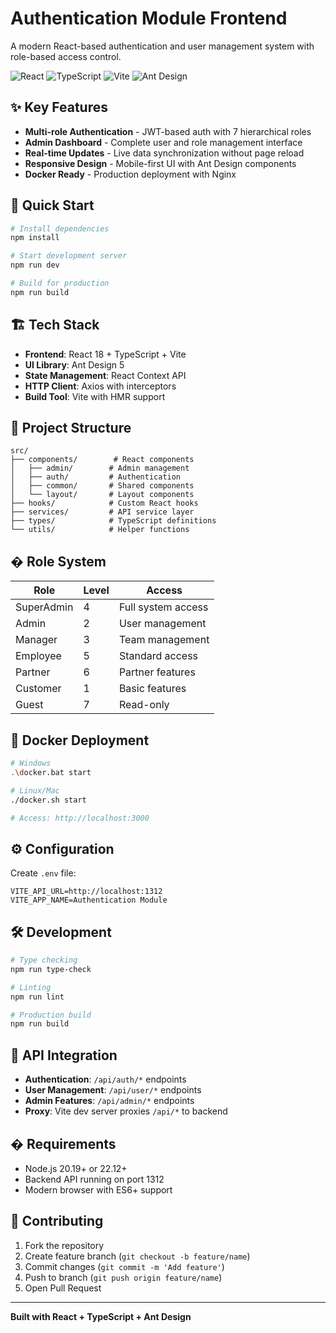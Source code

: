 # Authentication Module Frontend

A modern React-based authentication and user management system with role-based access control.

![React](https://img.shields.io/badge/React-18-blue.svg)
![TypeScript](https://img.shields.io/badge/TypeScript-5-blue.svg)
![Vite](https://img.shields.io/badge/Vite-7.1.3-purple.svg)
![Ant Design](https://img.shields.io/badge/Ant%20Design-5-red.svg)

## ✨ Key Features

- **Multi-role Authentication** - JWT-based auth with 7 hierarchical roles
- **Admin Dashboard** - Complete user and role management interface
- **Real-time Updates** - Live data synchronization without page reload
- **Responsive Design** - Mobile-first UI with Ant Design components
- **Docker Ready** - Production deployment with Nginx

## 🚀 Quick Start

```bash
# Install dependencies
npm install

# Start development server
npm run dev

# Build for production
npm run build
```

## 🏗️ Tech Stack

- **Frontend**: React 18 + TypeScript + Vite
- **UI Library**: Ant Design 5
- **State Management**: React Context API
- **HTTP Client**: Axios with interceptors
- **Build Tool**: Vite with HMR support

## 📁 Project Structure

```
src/
├── components/        # React components
│   ├── admin/        # Admin management
│   ├── auth/         # Authentication
│   ├── common/       # Shared components
│   └── layout/       # Layout components
├── hooks/            # Custom React hooks
├── services/         # API service layer
├── types/            # TypeScript definitions
└── utils/            # Helper functions
```

## � Role System

| Role       | Level | Access             |
| ---------- | ----- | ------------------ |
| SuperAdmin | 4     | Full system access |
| Admin      | 2     | User management    |
| Manager    | 3     | Team management    |
| Employee   | 5     | Standard access    |
| Partner    | 6     | Partner features   |
| Customer   | 1     | Basic features     |
| Guest      | 7     | Read-only          |

## 🐳 Docker Deployment

```bash
# Windows
.\docker.bat start

# Linux/Mac
./docker.sh start

# Access: http://localhost:3000
```

## ⚙️ Configuration

Create `.env` file:

```env
VITE_API_URL=http://localhost:1312
VITE_APP_NAME=Authentication Module
```

## 🛠️ Development

```bash
# Type checking
npm run type-check

# Linting
npm run lint

# Production build
npm run build
```

## 🔧 API Integration

- **Authentication**: `/api/auth/*` endpoints
- **User Management**: `/api/user/*` endpoints
- **Admin Features**: `/api/admin/*` endpoints
- **Proxy**: Vite dev server proxies `/api/*` to backend

## � Requirements

- Node.js 20.19+ or 22.12+
- Backend API running on port 1312
- Modern browser with ES6+ support

## 🤝 Contributing

1. Fork the repository
2. Create feature branch (`git checkout -b feature/name`)
3. Commit changes (`git commit -m 'Add feature'`)
4. Push to branch (`git push origin feature/name`)
5. Open Pull Request

---

**Built with React + TypeScript + Ant Design**
